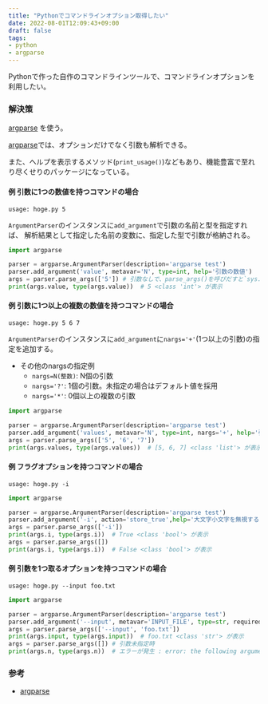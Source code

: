 ```yaml
---
title: "Pythonでコマンドラインオプション取得したい"
date: 2022-08-01T12:09:43+09:00
draft: false
tags:
- python
- argparse
---
```


Pythonで作った自作のコマンドラインツールで、コマンドラインオプションを利用したい。

<!--more-->

### 解決策

[argparse](https://docs.python.org/ja/3/library/argparse.html) を使う。

[argparse](https://docs.python.org/ja/3/library/argparse.html)では、オプションだけでなく引数も解析できる。

また、ヘルプを表示するメソッド(`print_usage()`)などもあり、機能豊富で至れり尽くせりのパッケージになっている。

#### 例 引数に1つの数値を持つコマンドの場合

~~~text
usage: hoge.py 5
~~~

`ArgumentParser`のインスタンスに`add_argument`で引数の名前と型を指定すれば、
解析結果として指定した名前の変数に、指定した型で引数が格納される。

~~~python
import argparse

parser = argparse.ArgumentParser(description='argparse test')
parser.add_argument('value', metavar='N', type=int, help='引数の数値')
args = parser.parse_args(['5']) # 引数なしで、parse_args()を呼びだすと`sys.argv`から取得
print(args.value, type(args.value))  # 5 <class 'int'> が表示
~~~

#### 例 引数に1つ以上の複数の数値を持つコマンドの場合

~~~text
usage: hoge.py 5 6 7
~~~

`ArgumentParser`のインスタンスに`add_argument`に`nargs='+'`(1つ以上の引数)の指定を追加する。

- その他のnargsの指定例
  - `nargs=N(整数)`: N個の引数
  - `nargs='?'`: 1個の引数。未指定の場合はデフォルト値を採用
  - `nargs='*'`: 0個以上の複数の引数


~~~python
import argparse

parser = argparse.ArgumentParser(description='argparse test')
parser.add_argument('values', metavar='N', type=int, nargs='+', help='引数の数値')
args = parser.parse_args(['5', '6', '7'])
print(args.values, type(args.values))  # [5, 6, 7] <class 'list'> が表示
~~~

#### 例 フラグオプションを持つコマンドの場合

~~~text
usage: hoge.py -i
~~~

~~~python
import argparse

parser = argparse.ArgumentParser(description='argparse test')
parser.add_argument('-i', action='store_true',help='大文字小文字を無視する')
args = parser.parse_args(['-i'])
print(args.i, type(args.i))  # True <class 'bool'> が表示
args = parser.parse_args([])
print(args.i, type(args.i))  # False <class 'bool'> が表示
~~~

#### 例 引数を1つ取るオプションを持つコマンドの場合

~~~text
usage: hoge.py --input foo.txt
~~~

~~~python
import argparse

parser = argparse.ArgumentParser(description='argparse test')
parser.add_argument('--input', metavar='INPUT_FILE', type=str, required=True, help='入力ファイル')
args = parser.parse_args(['--input', 'foo.txt'])
print(args.input, type(args.input))  # foo.txt <class 'str'> が表示
args = parser.parse_args([]) # 引数未指定時
print(args.n, type(args.n))  # エラーが発生 : error: the following arguments are required: --input
~~~

### 参考

- [argparse](https://docs.python.org/ja/3/library/argparse.html)